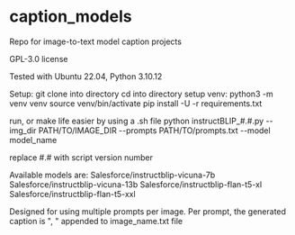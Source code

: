 # caption_models
Repo for image-to-text model caption projects

GPL-3.0 license 

Tested with Ubuntu 22.04, Python 3.10.12

Setup:
git clone into directory
cd into directory
setup venv:
	python3 -m venv venv
	source venv/bin/activate
pip install -U -r requirements.txt

run, or make life easier by using a .sh file
python instructBLIP_#.#.py --img_dir PATH/TO/IMAGE_DIR --prompts PATH/TO/prompts.txt --model model_name

replace #.# with script version number
	
Available models are:
  Salesforce/instructblip-vicuna-7b
  Salesforce/instructblip-vicuna-13b
  Salesforce/instructblip-flan-t5-xl
  Salesforce/instructblip-flan-t5-xxl
  
Designed for using multiple prompts per image.  Per prompt, the generated caption is ", " appended to image_name.txt file
